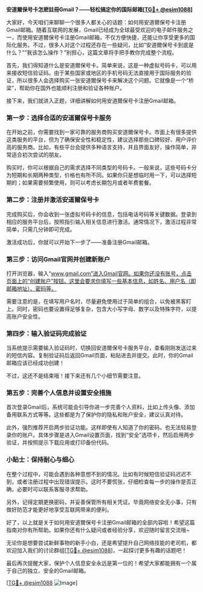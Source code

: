**安道爾保号卡怎麽註冊Gmail？——轻松搞定你的国际邮箱[[TG💪+ @esim1088](https://t.me/s/esim1088)]**

大家好，今天咱们来聊聊一个很多人都关心的话题：如何用安道爾保号卡注册Gmail邮箱。随着互联网的发展，Gmail已经成为全球最受欢迎的电子邮件服务之一，而使用安道爾保号卡注册Gmail邮箱，不仅方便快捷，还能让你享受更多的国际化服务。不过，很多人对这个过程还存在一些疑问，比如“安道爾保号卡到底是什么？”“我该怎么操作？”别担心，这篇文章将手把手教你完成整个流程。

首先，我们得知道什么是安道爾保号卡。简单来说，这是一种虚拟号码卡，可以用来接收短信验证码。由于某些国家或地区的手机号码无法直接用于国际服务的验证，所以很多人会选择购买一张安道爾保号卡来解决这个问题。它就像是一个“桥梁”，帮助你在国外也能顺利注册和验证各种账户。

接下来，我们就进入正题，详细讲解如何用安道爾保号卡注册Gmail邮箱。

### 第一步：选择合适的安道爾保号卡服务

在开始之前，你需要找到一家可靠的服务商购买安道爾保号卡。市面上有很多提供这类服务的平台，但为了确保安全性和稳定性，建议选择那些口碑较好、用户评价高的服务商。比如，有些平台会提供多种语言支持，并且界面友好，操作简单，非常适合初次尝试的朋友。

购买时，你可以根据自己的需求选择不同类型的号码卡。一般来说，这些号码卡分为短期和长期两种类型，价格也有所不同。如果你只是想临时用一下，可以选择短期的；如果需要频繁使用，则可以考虑长期包月或者年费套餐。

### 第二步：注册并激活安道爾保号卡

完成购买后，你会收到一张虚拟号码卡的信息，包括电话号码等关键数据。登录到相应的服务平台后，按照指引输入相关信息进行激活。通常情况下，激活过程非常简单，只需几分钟即可完成。

激活成功后，你就可以开始下一步了——准备注册Gmail邮箱。

### 第三步：访问Gmail官网并创建新账户

打开浏览器，输入“www.gmail.com”进入Gmail官网。如果你还没有账号，点击页面上的“创建账户”按钮。这里会要求你填写一些基本信息，如姓名、用户名（即邮箱地址）、密码等。

需要注意的是，在填写用户名时，尽量避免使用过于简单的组合，以免被黑客盯上。同时，密码也要设置得足够复杂，包含大小写字母、数字以及特殊字符，以提高账户安全性。

### 第四步：输入验证码完成验证

当系统提示需要输入验证码时，切换回安道爾保号卡服务平台，查看刚刚发送过来的短信内容。复制验证码后返回Gmail页面，粘贴进去并提交。此时，你的Gmail邮箱应该已经成功创建！

不过，这还不是结束哦！接下来还有几个小细节需要注意。

### 第五步：完善个人信息并设置安全措施

首次登录Gmail后，系统可能会引导你进一步完善个人资料，比如上传头像、添加备用联系方式等等。这些都是为了保护你的隐私和账户安全，建议认真对待。

此外，强烈推荐开启两步验证功能。这样即使有人知道了你的密码，也无法轻易登录你的账户。具体步骤是进入Gmail设置页面，找到“安全”选项卡，然后启用两步验证，并按照提示下载应用或打印备份代码。

### 小贴士：保持耐心与细心

在整个过程中，可能会遇到各种意想不到的情况。比如有时候短信验证码迟迟不到，或者注册过程中出现错误提示。这时不要慌张，仔细检查每一步的操作是否正确，必要时可以联系客服寻求帮助。

另外，记得定期更换密码，并妥善保管所有相关凭证。毕竟网络安全无小事，只有做好防范才能更好地享受互联网带来的便利。

好了，以上就是关于如何用安道爾保号卡注册Gmail邮箱的全部内容啦！希望这篇指南对你有所帮助。如果你还有什么疑问或者经验分享，欢迎随时留言交流哦~

无论你是想要尝试新鲜事物的新手小白，还是希望提升自己网络技能的老司机，都欢迎加入我们的讨论群组[[TG💪+ @esim1088](https://t.me/s/esim1088)]，一起探讨更多有趣的话题吧！

最后再次提醒大家，保护个人信息安全永远是第一位的！希望大家都能拥有一个属于自己的独立、安全的Gmail邮箱。

[[TG💪+ @esim1088](https://t.me/s/esim1088) ![Image](https://i.postimg.cc/4NQfJmqS/Snipaste-2025-05-13-00-14-12.png)]
